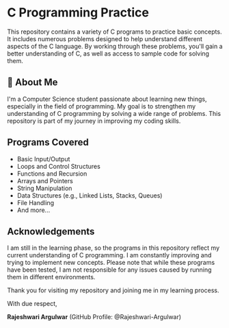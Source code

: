 # C Programming Practice

This repository contains a variety of C programs to practice basic concepts. It includes numerous problems designed to help understand different aspects of the C language. By working through these problems, you'll gain a better understanding of C, as well as access to sample code for solving them.

## 🚀 About Me

I'm a Computer Science student passionate about learning new things, especially in the field of programming. My goal is to strengthen my understanding of C programming by solving a wide range of problems. This repository is part of my journey in improving my coding skills.

## Programs Covered

- Basic Input/Output
- Loops and Control Structures
- Functions and Recursion
- Arrays and Pointers
- String Manipulation
- Data Structures (e.g., Linked Lists, Stacks, Queues)
- File Handling
- And more...

## Acknowledgements

I am still in the learning phase, so the programs in this repository reflect my current understanding of C programming. I am constantly improving and trying to implement new concepts. Please note that while these programs have been tested, I am not responsible for any issues caused by running them in different environments.

Thank you for visiting my repository and joining me in my learning process.

With due respect,

**Rajeshwari Argulwar** (GitHub Profile: @Rajeshwari-Argulwar)


